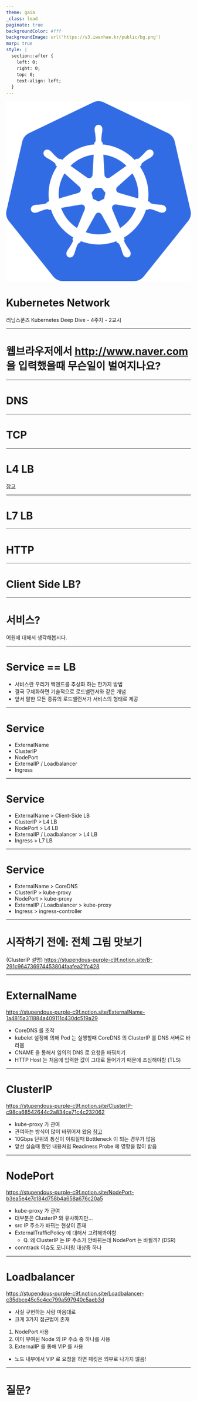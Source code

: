 ```yaml
---
theme: gaia
_class: lead
paginate: true
backgroundColor: #fff
backgroundImage: url('https://s3.iwanhae.kr/public/bg.png')
marp: true
style: |
  section::after {
    left: 0;
    right: 0;
    top: 0;
    text-align: left;
  }
---
```


![bg left:40% 80%](https://raw.githubusercontent.com/kubernetes/kubernetes/master/logo/logo.svg)

# **Kubernetes Network**

러닝스푼즈
Kubernetes Deep Dive - 4주차 - 2교시

---

# 웹브라우저에서 http://www.naver.com 을 입력했을때 무슨일이 벌여지나요?

---

# DNS

---

# TCP

---

# L4 LB

[참고](https://blog.bytebytego.com/p/network-protocols-run-the-internet)

---

# L7 LB

---

# HTTP

---

# Client Side LB?

---

# 서비스?

어원에 대해서 생각해봅시다.

---

# Service == LB

- 서비스란 우리가 백엔드를 추상화 하는 한가지 방법
- 결국 구체화하면 기술적으로 로드밸런서와 같은 개념
- 앞서 말한 모든 종류의 로드밸런서가 서비스의 형태로 제공

---

# Service

- ExternalName
- ClusterIP
- NodePort
- ExternalIP / Loadbalancer
- Ingress

---

# Service

- ExternalName > Client-Side LB
- ClusterIP > L4 LB
- NodePort > L4 LB
- ExternalIP / Loadbalancer > L4 LB
- Ingress > L7 LB

---

# Service

- ExternalName > CoreDNS
- ClusterIP > kube-proxy
- NodePort > kube-proxy
- ExternalIP / Loadbalancer > kube-proxy
- Ingress > ingress-controller

---

# 시작하기 전에: 전체 그림 맛보기

(ClusterIP 설명)
https://stupendous-purple-c9f.notion.site/B-291c964736974453804faafea21fc428

---

# ExternalName

https://stupendous-purple-c9f.notion.site/ExternalName-1a4815a311884a409111c430dc519a29

- CoreDNS 를 조작
- kubelet 설정에 의해 Pod 는 실행할때 CoreDNS 의 ClusterIP 를 DNS 서버로 바라봄
- CNAME 을 통해서 임의의 DNS 로 요청을 바꿔치기
- HTTP Host 는 처음에 입력한 값이 그대로 들어가기 때문에 조심해야함 (TLS)

---

# ClusterIP

https://stupendous-purple-c9f.notion.site/ClusterIP-c98ca68542644c2a834ce71c4c232062

- kube-proxy 가 관여
- 관여하는 방식이 많이 바뀌어져 왔음 [참고](https://stupendous-purple-c9f.notion.site/kube-proxy-c64d1ad062184d559f836e4519020243)
- 10Gbps 단위의 통신이 이뤄질때 Bottleneck 이 되는 경우가 많음
- 앞선 실습때 봤던 내용처럼 Readiness Probe 에 영향을 많이 받음

---

# NodePort

https://stupendous-purple-c9f.notion.site/NodePort-b3ea5e4e7c184d758b4a658a676c20a5

- kube-proxy 가 관여
- 대부분은 ClusterIP 와 유사하지만...
- src IP 주소가 바뀌는 현상이 존재
- ExternalTrafficPolicy 에 대해서 고려해봐야함
  - Q. 왜 ClusterIP 는 IP 주소가 안바뀌는데 NodePort 는 바뀔까? (DSR)
- conntrack 이슈도 모니터링 대상중 하나

---

# Loadbalancer

https://stupendous-purple-c9f.notion.site/Loadbalancer-c35dbce45c5c4cc799a597940c5aeb3d

- 사실 구현하는 사람 마음대로
- 크게 3가지 접근법이 존재

1. NodePort 사용
2. 이미 부여된 Node 의 IP 주소 중 하나를 사용
3. ExternalIP 를 통해 VIP 를 사용

- 노드 내부에서 VIP 로 요청을 하면 패킷은 외부로 나가지 않음!

---

# 질문?
